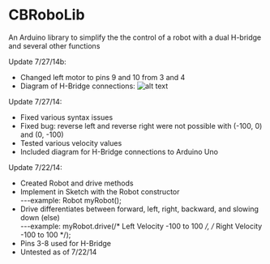 CBRoboLib
=========

An Arduino library to simplify the the control of a robot with a dual H-bridge and several other functions

Update 7/27/14b:  
  - Changed left motor to pins 9 and 10 from 3 and 4  
  - Diagram of H-Bridge connections:  ![alt text](http://www.circuitbirds.com/images/HBridgeDiagram.png "H-Bridge Diagram")  

Update 7/27/14:  
  - Fixed various syntax issues  
  - Fixed bug: reverse left and reverse right were not possible with (-100, 0) and (0, -100)  
  - Tested various velocity values  
  - Included diagram for H-Bridge connections to Arduino Uno  
		
Update 7/22/14:  
  - Created Robot and drive methods  
  - Implement in Sketch with the Robot constructor  
  ---example:	Robot myRobot();  
  - Drive differentiates between forward, left, right, backward, and slowing down (else)  
  ---example:	myRobot.drive(/* Left Velocity -100 to 100 */, /* Right Velocity -100 to 100 */);  
  - Pins 3-8 used for H-Bridge  
  - Untested as of 7/22/14  
